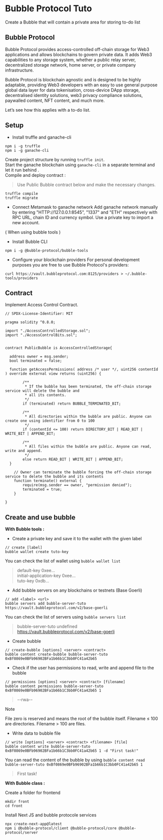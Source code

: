 # Bubble Protocol Tuto 

Create a Bubble that will contain a private area for storing to-do list

## Bubble Protocol

Bubble Protocol provides access-controlled off-chain storage for Web3 applications and allows blockchains to govern private data. It adds Web3 capabilities to any storage system, whether a public relay server, decentralized storage network, home server, or private company infrastructure.

Bubble Protocol is blockchain agnostic and is designed to be highly adaptable, providing Web3 developers with an easy to use general purpose global data layer for data tokenisation, cross-device DApp storage, decentralised identity solutions, web3 privacy compliance solutions, paywalled content, NFT content, and much more.

Let’s see how this applies with a to-do list.

## Setup

- Install truffle and ganache-cli

```
npm i -g truffle
npm i -g ganache-cli
```

Create project structure by running `truffle init`.   
Start the ganache blockchain using `ganache-cli` in a separate terminal and let it run behind .  
Compile and deploy contract :  
> Use Public Bubble contract below and make the necessary changes.
```
truffle compile
truffle migrate
```

- Connect Metamask to ganache network
Add ganache network manually by entering "HTTP://127.0.0.1:8545", "1337" and "ETH" respectively with RPC URL, chain ID and currency symbol.
Use a private key to import a new account.


( When using bubble tools )
- Install Bubble CLI
```
npm i -g @bubble-protocol/bubble-tools
```    


- Configure your blockchain providers
For personal development purposes you are free to use Bubble Protocol's providers:
```
curl https://vault.bubbleprotocol.com:8125/providers > ~/.bubble-tools/providers
```   
   

## Contract

Implement Access Control Contract.

```
// SPDX-License-Identifier: MIT

pragma solidity ^0.8.0;

import "./AccessControlledStorage.sol";
import "./AccessControlBits.sol";


contract PublicBubble is AccessControlledStorage{

  address owner = msg.sender;
  bool terminated = false;

  function getAccessPermissions( address /* user */, uint256 contentId ) override external view returns (uint256) {

        /**
         * If the bubble has been terminated, the off-chain storage service will delete the bubble and 
         * all its contents.
         */
        if (terminated) return BUBBLE_TERMINATED_BIT;

        /**
         * All directories within the bubble are public. Anyone can create one using identifier from 0 to 100
         */
        if (contentId <= 100) return DIRECTORY_BIT | READ_BIT | WRITE_BIT | APPEND_BIT;

        /**
         * All files within the bubble are public. Anyone can read, write and append.
         */
        else return READ_BIT | WRITE_BIT | APPEND_BIT;
  }

    // Owner can terminate the bubble forcing the off-chain storage service to delete the bubble and its contents
    function terminate() external {
        require(msg.sender == owner, "permission denied");
        terminated = true;
    }

}
```
   

## Create and use bubble

**With Bubble tools :**

- Create a private key and save it to the wallet with the given label 

```
// create [label]
bubble wallet create tuto-key
```
You can check the list of wallet using `bubble wallet list`
 
> default-key     0xee...  
> initial-application-key 0xee...   
> tuto-key        0xdb...


- Add bubble servers on any blockchains or testnets (Base Goerli)

```
// add <label> <url>
bubble servers add bubble-server-tuto https://vault.bubbleprotocol.com/v2/base-goerli
```
You can check the list of servers using `bubble servers list`

> bubble-server-tuto     undefined       https://vault.bubbleprotocol.com/v2/base-goerli


- Create bubble

```
// create-bubble [options] <server> <contract>
bubble content create-bubble bubble-server-tuto 0xBf0869e0BFb96902BFa1b66b1C3bb0FC41a42b65
```

   

- Check if the user has permissions to read, write and append file to the bubble

```
// permissions [options] <server> <contract> [filename]
bubble content permissions bubble-server-tuto 0xBf0869e0BFb96902BFa1b66b1C3bb0FC41a42b65 1
```
> --rwa--
    
       

> [!NOTE]  
> File zero is reserved and means the root of the bubble itself. 
> Filename ≤ 100 are directories. Filename > 100 are files.

   

- Write data to bubble file

```
// write [options] <server> <contract> <filename> [file]
bubble content write bubble-server-tuto 0xBf0869e0BFb96902BFa1b66b1C3bb0FC41a42b65 1 -d "First task!"
```

You can read the content of the bubble by using `bubble content read bubble-server-tuto 0xBf0869e0BFb96902BFa1b66b1C3bb0FC41a42b65 1`
> First task!

   

**With Bubble class :**
    
        
Create a folder for frontend
```
mkdir front
cd front
```
    
Install Next JS and bubble protocole services
```
npx create-next-app@latest
npm i @bubble-protocol/client @bubble-protocol/core @bubble-protocol/server
```